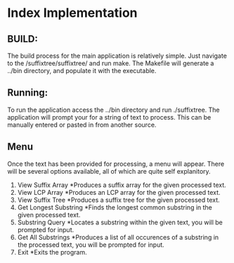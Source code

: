 # Index Implementation

## BUILD:
The build process for the main application is relatively simple. Just navigate to the /suffixtree/suffixtree/ and run make. The Makefile will generate a ../bin directory, and populate it with the executable.

## Running:
To run the application access the ../bin directory and run ./suffixtree. The application will prompt your for a string of text to process. This can be manually entered or pasted in from another source.

## Menu
Once the text has been provided for processing, a menu will appear. There will be several options available, all of which are quite self explanitory.

1. View Suffix Array
  *Produces a suffix array for the given processed text.
2. View LCP Array
  *Produces an LCP array for the given processed text.
3. View Suffix Tree
  *Produces a suffix tree for the given processed text.
4. Get Longest Substring
  *Finds the longest common substring in the given processed text.
5. Substring Query
  *Locates a substring within the given text, you will be prompted for input.
6. Get All Substrings
  *Produces a list of all occurences of a substring in the processed text, you will be prompted for input.
7. Exit
  *Exits the program.
